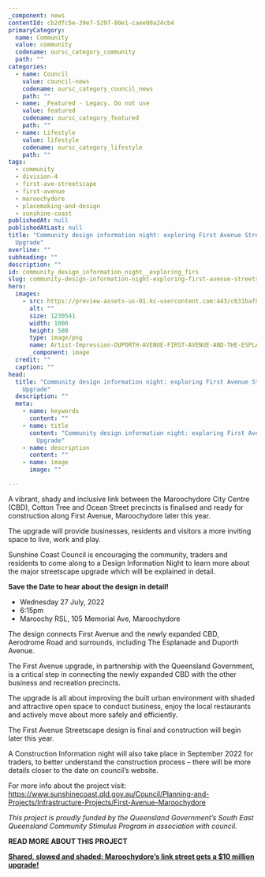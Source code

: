 ```yaml
---
_component: news
contentId: cb2dfc5e-39e7-5297-80e1-caee00a24cb4
primaryCategory:
  name: Community
  value: community
  codename: oursc_category_community
  path: ""
categories:
  - name: Council
    value: council-news
    codename: oursc_category_council_news
    path: ""
  - name: _Featured - Legacy. Do not use
    value: featured
    codename: oursc_category_featured
    path: ""
  - name: Lifestyle
    value: lifestyle
    codename: oursc_category_lifestyle
    path: ""
tags:
  - community
  - division-4
  - first-ave-streetscape
  - first-avenue
  - maroochydore
  - placemaking-and-design
  - sunshine-coast
publishedAt: null
publishedAtLast: null
title: "Community design information night: exploring First Avenue Streetscape
  Upgrade"
overline: ""
subheading: ""
description: ""
id: community_design_information_night__exploring_firs
slug: community-design-information-night-exploring-first-avenue-streetscape-upgrade
hero:
  images:
    - src: https://preview-assets-us-01.kc-usercontent.com:443/c631baf8-1b46-001f-580c-d0001b68b4a8/06ac7d6f-cbd4-4352-95ff-9b7830905e34/Artist-Impression-DUPORTH-AVENUE-FIRST-AVENUE-AND-THE-ESPLANADE-INTERSECTION-1.png
      alt: ""
      size: 1230541
      width: 1000
      height: 580
      type: image/png
      name: Artist-Impression-DUPORTH-AVENUE-FIRST-AVENUE-AND-THE-ESPLANADE-INTERSECTION-1.png
      _component: image
  credit: ""
  caption: ""
head:
  title: "Community design information night: exploring First Avenue Streetscape
    Upgrade"
  description: ""
  meta:
    - name: keywords
      content: ""
    - name: title
      content: "Community design information night: exploring First Avenue Streetscape
        Upgrade"
    - name: description
      content: ""
    - name: image
      image: ""

---
```

A vibrant, shady and inclusive link between the Maroochydore City Centre (CBD), Cotton Tree and Ocean Street precincts is finalised and ready for construction along First Avenue, Maroochydore later this year.

The upgrade will provide businesses, residents and visitors a more inviting space to live, work and play.

Sunshine Coast Council is encouraging the community, traders and residents to come along to a Design Information Night to learn more about the major streetscape upgrade which will be explained in detail.

**Save the Date to hear about the design in detail!**

*   Wednesday 27 July, 2022
*   6:15pm
*   Maroochy RSL, 105 Memorial Ave, Maroochydore

The design connects First Avenue and the newly expanded CBD, Aerodrome Road and surrounds, including The Esplanade and Duporth Avenue.

The First Avenue upgrade, in partnership with the Queensland Government, is a critical step in connecting the newly expanded CBD with the other business and recreation precincts.

The upgrade is all about improving the built urban environment with shaded and attractive open space to conduct business, enjoy the local restaurants and actively move about more safely and efficiently.

The First Avenue Streetscape design is final and construction will begin later this year.

A Construction Information night will also take place in September 2022 for traders, to better understand the construction process – there will be more details closer to the date on council’s website.

For more info about the project visit: <https://www.sunshinecoast.qld.gov.au/Council/Planning-and-Projects/Infrastructure-Projects/First-Avenue-Maroochydore>


*This project is proudly funded by the Queensland Government’s South East Queensland Community Stimulus Program in association with council.*

**READ MORE ABOUT THIS PROJECT**

[**Shared, slowed and shaded: Maroochydore’s link street gets a $10 million upgrade!**](https://oursc.com.au/featured/shared-slowed-and-shaded-maroochydores-link-street-gets-a-10-million-upgrade)
